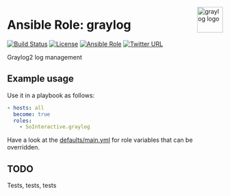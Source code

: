 <p><img src="https://www.graylog.org/assets/logo-graylog-6ccfb3d4f7bfd0795c80bb616719f7d2f5151283f25c62aa0a6222994af2abeb.png" alt="graylog logo" title="graylog" align="right" height="60" /></p>

Ansible Role: graylog
=====================

[![Build Status](https://ci.devops.sosoftware.pl/buildStatus/icon?job=SoInteractive/graylog/master)](https://ci.devops.sosoftware.pl/blue/organizations/jenkins/SoInteractive%2Fgraylog/activity) [![License](https://img.shields.io/badge/license-MIT%20License-brightgreen.svg)](https://opensource.org/licenses/MIT) [![Ansible Role](https://img.shields.io/ansible/role/18261.svg)](https://galaxy.ansible.com/SoInteractive/graylog/) [![Twitter URL](https://img.shields.io/twitter/follow/sointeractive.svg?style=social&label=Follow%20%40SoInteractive)](https://twitter.com/sointeractive)

Graylog2 log management

Example usage
-------------

Use it in a playbook as follows:
```yaml
- hosts: all
  become: true
  roles:
    - SoInteractive.graylog
```

Have a look at the [defaults/main.yml](defaults/main.yml) for role variables
that can be overridden.

TODO
----

Tests, tests, tests
